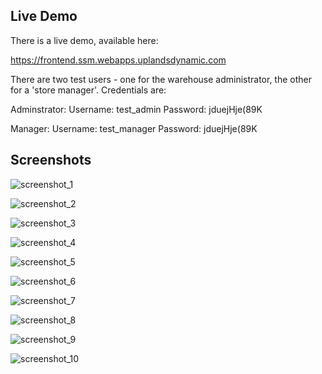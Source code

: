## Live Demo

There is a live demo, available here:

https://frontend.ssm.webapps.uplandsdynamic.com

There are two test users - one for the warehouse administrator, the other for a 'store manager'. Credentials are:

Adminstrator: Username: test_admin Password: jduejHje(89K

Manager: Username: test_manager Password: jduejHje(89K

## Screenshots

![screenshot_1](https://github.com/arbaz686/Stock-Management-Frontend/assets/72914115/6a1f3634-6217-4ab7-adf1-f96a24945be9)

![screenshot_2](https://github.com/arbaz686/Stock-Management-Frontend/assets/72914115/f4d393af-d5b0-4b88-94e2-02edad8cfd74)

![screenshot_3](https://github.com/arbaz686/Stock-Management-Frontend/assets/72914115/a017e91d-595f-46c8-93bc-d0514968a5be)

![screenshot_4](https://github.com/arbaz686/Stock-Management-Frontend/assets/72914115/2afb2829-bd2f-4ac7-9a9d-6545de77edd5)

![screenshot_5](https://github.com/arbaz686/Stock-Management-Frontend/assets/72914115/6b8c4557-f968-4f8c-9d34-8610178e606b)

![screenshot_6](https://github.com/arbaz686/Stock-Management-Frontend/assets/72914115/0311150a-4ad7-450f-bdaf-c42747e83883)

![screenshot_7](https://github.com/arbaz686/Stock-Management-Frontend/assets/72914115/8e85c048-924a-4bf8-a44d-2335156db69b)

![screenshot_8](https://github.com/arbaz686/Stock-Management-Frontend/assets/72914115/5c77b0d3-3767-4d35-8be1-405ad578362f)

![screenshot_9](https://github.com/arbaz686/Stock-Management-Frontend/assets/72914115/b6873e01-a29f-421b-87fa-400abf61af38)

![screenshot_10](https://github.com/arbaz686/Stock-Management-Frontend/assets/72914115/3af69a9d-da19-4069-a195-9fdaaf25b7e5)
